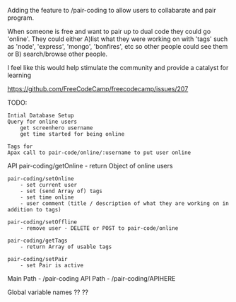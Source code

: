 Adding the feature to /pair-coding to allow users to collabarate and pair program.

When someone is free and want to pair up to dual code they could go 'online'. They could either A)list what they were working on with 'tags' such as 'node', 'express', 'mongo', 'bonfires', etc so other people could see them or B) search/browse other people.

I feel like this would help stimulate the community and provide a catalyst for learning

https://github.com/FreeCodeCamp/freecodecamp/issues/207



TODO:

	Intial Database Setup
	Query for online users
		get screenhero username
		get time started for being online

	Tags for 
	Apax call to pair-code/online/:username to put user online



API
	pair-coding/getOnline 
		- return Object of online users
	
	pair-coding/setOnline 
		- set current user 
		- set (send Array of) tags 
		- set time online 
		- user comment (title / description of what they are working on in addition to tags)
	
	pair-coding/setOffline
		- remove user - DELETE or POST to pair-code/online
	
	pair-coding/getTags
		- return Array of usable tags

	pair-coding/setPair
		- set Pair is active



Main Path - /pair-coding
API Path - /pair-coding/APIHERE

Global variable names
	??
	??